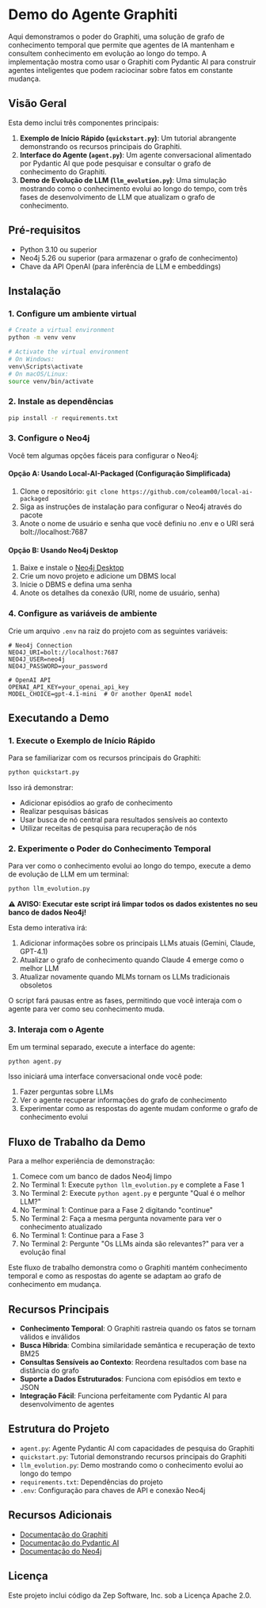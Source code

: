 # Demo do Agente Graphiti

Aqui demonstramos o poder do Graphiti, uma solução de grafo de conhecimento temporal que permite que agentes de IA mantenham e consultem conhecimento em evolução ao longo do tempo. A implementação mostra como usar o Graphiti com Pydantic AI para construir agentes inteligentes que podem raciocinar sobre fatos em constante mudança.

## Visão Geral

Esta demo inclui três componentes principais:

1. **Exemplo de Início Rápido (`quickstart.py`)**: Um tutorial abrangente demonstrando os recursos principais do Graphiti.
2. **Interface do Agente (`agent.py`)**: Um agente conversacional alimentado por Pydantic AI que pode pesquisar e consultar o grafo de conhecimento do Graphiti.
3. **Demo de Evolução de LLM (`llm_evolution.py`)**: Uma simulação mostrando como o conhecimento evolui ao longo do tempo, com três fases de desenvolvimento de LLM que atualizam o grafo de conhecimento.

## Pré-requisitos

- Python 3.10 ou superior
- Neo4j 5.26 ou superior (para armazenar o grafo de conhecimento)
- Chave da API OpenAI (para inferência de LLM e embeddings)

## Instalação

### 1. Configure um ambiente virtual

```bash
# Create a virtual environment
python -m venv venv

# Activate the virtual environment
# On Windows:
venv\Scripts\activate
# On macOS/Linux:
source venv/bin/activate
```

### 2. Instale as dependências

```bash
pip install -r requirements.txt
```

### 3. Configure o Neo4j

Você tem algumas opções fáceis para configurar o Neo4j:

#### Opção A: Usando Local-AI-Packaged (Configuração Simplificada)
1. Clone o repositório: `git clone https://github.com/coleam00/local-ai-packaged`
2. Siga as instruções de instalação para configurar o Neo4j através do pacote
3. Anote o nome de usuário e senha que você definiu no .env e o URI será bolt://localhost:7687

#### Opção B: Usando Neo4j Desktop
1. Baixe e instale o [Neo4j Desktop](https://neo4j.com/download/)
2. Crie um novo projeto e adicione um DBMS local
3. Inicie o DBMS e defina uma senha
4. Anote os detalhes da conexão (URI, nome de usuário, senha)

### 4. Configure as variáveis de ambiente

Crie um arquivo `.env` na raiz do projeto com as seguintes variáveis:

```
# Neo4j Connection
NEO4J_URI=bolt://localhost:7687
NEO4J_USER=neo4j
NEO4J_PASSWORD=your_password

# OpenAI API
OPENAI_API_KEY=your_openai_api_key
MODEL_CHOICE=gpt-4.1-mini  # Or another OpenAI model
```

## Executando a Demo

### 1. Execute o Exemplo de Início Rápido

Para se familiarizar com os recursos principais do Graphiti:

```bash
python quickstart.py
```

Isso irá demonstrar:
- Adicionar episódios ao grafo de conhecimento
- Realizar pesquisas básicas
- Usar busca de nó central para resultados sensíveis ao contexto
- Utilizar receitas de pesquisa para recuperação de nós

### 2. Experimente o Poder do Conhecimento Temporal

Para ver como o conhecimento evolui ao longo do tempo, execute a demo de evolução de LLM em um terminal:

```bash
python llm_evolution.py
```

**⚠️ AVISO: Executar este script irá limpar todos os dados existentes no seu banco de dados Neo4j!**

Esta demo interativa irá:
1. Adicionar informações sobre os principais LLMs atuais (Gemini, Claude, GPT-4.1)
2. Atualizar o grafo de conhecimento quando Claude 4 emerge como o melhor LLM
3. Atualizar novamente quando MLMs tornam os LLMs tradicionais obsoletos

O script fará pausas entre as fases, permitindo que você interaja com o agente para ver como seu conhecimento muda.

### 3. Interaja com o Agente

Em um terminal separado, execute a interface do agente:

```bash
python agent.py
```

Isso iniciará uma interface conversacional onde você pode:
1. Fazer perguntas sobre LLMs
2. Ver o agente recuperar informações do grafo de conhecimento
3. Experimentar como as respostas do agente mudam conforme o grafo de conhecimento evolui

## Fluxo de Trabalho da Demo

Para a melhor experiência de demonstração:

1. Comece com um banco de dados Neo4j limpo
2. No Terminal 1: Execute `python llm_evolution.py` e complete a Fase 1
3. No Terminal 2: Execute `python agent.py` e pergunte "Qual é o melhor LLM?"
4. No Terminal 1: Continue para a Fase 2 digitando "continue"
5. No Terminal 2: Faça a mesma pergunta novamente para ver o conhecimento atualizado
6. No Terminal 1: Continue para a Fase 3
7. No Terminal 2: Pergunte "Os LLMs ainda são relevantes?" para ver a evolução final

Este fluxo de trabalho demonstra como o Graphiti mantém conhecimento temporal e como as respostas do agente se adaptam ao grafo de conhecimento em mudança.

## Recursos Principais

- **Conhecimento Temporal**: O Graphiti rastreia quando os fatos se tornam válidos e inválidos
- **Busca Híbrida**: Combina similaridade semântica e recuperação de texto BM25
- **Consultas Sensíveis ao Contexto**: Reordena resultados com base na distância do grafo
- **Suporte a Dados Estruturados**: Funciona com episódios em texto e JSON
- **Integração Fácil**: Funciona perfeitamente com Pydantic AI para desenvolvimento de agentes

## Estrutura do Projeto

- `agent.py`: Agente Pydantic AI com capacidades de pesquisa do Graphiti
- `quickstart.py`: Tutorial demonstrando recursos principais do Graphiti
- `llm_evolution.py`: Demo mostrando como o conhecimento evolui ao longo do tempo
- `requirements.txt`: Dependências do projeto
- `.env`: Configuração para chaves de API e conexão Neo4j

## Recursos Adicionais

- [Documentação do Graphiti](https://help.getzep.com/graphiti/graphiti/overview)
- [Documentação do Pydantic AI](https://ai.pydantic.dev/)
- [Documentação do Neo4j](https://neo4j.com/docs/)

## Licença

Este projeto inclui código da Zep Software, Inc. sob a Licença Apache 2.0.
